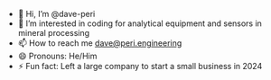 - 👋 Hi, I’m @dave-peri
- 👀 I’m interested in coding for analytical equipment and sensors in mineral processing 
- 📫 How to reach me dave@peri.engineering
- 😄 Pronouns: He/Him
- ⚡ Fun fact: Left a large company to start a small business in 2024

<!---
dave-peri/dave-peri is a ✨ special ✨ repository because its `README.md` (this file) appears on your GitHub profile.
You can click the Preview link to take a look at your changes.
--->
